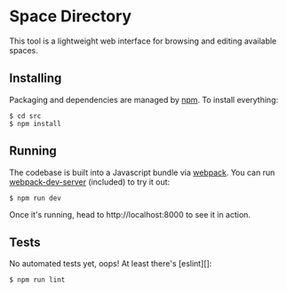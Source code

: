 # Space Directory

This tool is a lightweight web interface for browsing and editing available spaces.

## Installing

Packaging and dependencies are managed by [npm][npm]. To install everything:

```
$ cd src
$ npm install
```

## Running

The codebase is built into a Javascript bundle via [webpack][]. You can run [webpack-dev-server][] (included) to try it out:

```
$ npm run dev
```

Once it's running, head to http://localhost:8000 to see it in action.

## Tests

No automated tests yet, oops! At least there's [eslint][]:

```
$ npm run lint
```

[npm]: https://www.npmjs.com/
[webpack]: https://webpack.github.io/
[webpack-dev-server]: https://webpack.github.io/docs/webpack-dev-server.html
